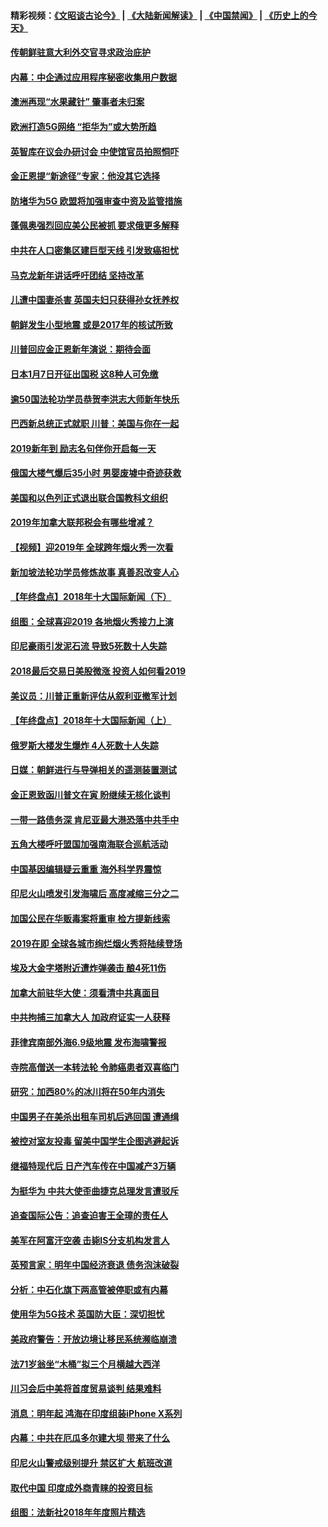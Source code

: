 #### 精彩视频：[《文昭谈古论今》](https://github.com/gfw-breaker/wenzhao/blob/master/README.md?t=01031231) | [《大陆新闻解读》](https://github.com/gfw-breaker/ntdtv-comedy/blob/master/README.md?t=01031231) | [《中国禁闻》](https://github.com/gfw-breaker/ntdtv-news/blob/master/README.md?t=01031231) | [《历史上的今天》](https://github.com/gfw-breaker/today-in-history/blob/master/README.md?t=01031231) 

#### [传朝鲜驻意大利外交官寻求政治庇护](../pages/nsc418/n10950043.md?t=01031231) 

#### [内幕：中企通过应用程序秘密收集用户数据](../pages/nsc418/n10949869.md?t=01031231) 

#### [澳洲再现“水果藏针” 肇事者未归案](../pages/nsc418/n10949734.md?t=01031231) 

#### [欧洲打造5G网络 “拒华为”或大势所趋](../pages/nsc418/n10944741.md?t=01031231) 

#### [英智库在议会办研讨会 中使馆官员拍照恫吓](../pages/nsc418/n10949621.md?t=01031231) 

#### [金正恩提“新途径”专家：他没其它选择](../pages/nsc418/n10949644.md?t=01031231) 

#### [防堵华为5G 欧盟将加强审查中资及监管措施](../pages/nsc418/n10949397.md?t=01031231) 

#### [蓬佩奥强烈回应美公民被抓 要求俄更多解释](../pages/nsc418/n10949408.md?t=01031231) 

#### [中共在人口密集区建巨型天线 引发致癌担忧](../pages/nsc418/n10949221.md?t=01031231) 

#### [马克龙新年讲话呼吁团结 坚持改革](../pages/nsc418/n10947012.md?t=01031231) 

#### [儿遭中国妻杀害 英国夫妇只获得孙女抚养权](../pages/nsc418/n10947962.md?t=01031231) 

#### [朝鲜发生小型地震 或是2017年的核试所致](../pages/nsc418/n10948016.md?t=01031231) 

#### [川普回应金正恩新年演说：期待会面](../pages/nsc418/n10947826.md?t=01031231) 

#### [日本1月7日开征出国税 这8种人可免缴](../pages/nsc418/n10947821.md?t=01031231) 

#### [逾50国法轮功学员恭贺李洪志大师新年快乐](../pages/nsc418/n10922625.md?t=01031231) 

#### [巴西新总统正式就职 川普：美国与你在一起](../pages/nsc418/n10947092.md?t=01031231) 

#### [2019新年到 励志名句伴你开启每一天](../pages/nsc418/n10946988.md?t=01031231) 

#### [俄国大楼气爆后35小时 男婴废墟中奇迹获救](../pages/nsc418/n10946967.md?t=01031231) 

#### [美国和以色列正式退出联合国教科文组织](../pages/nsc418/n10946960.md?t=01031231) 

#### [2019年加拿大联邦税会有哪些增减？](../pages/nsc418/n10946693.md?t=01031231) 

#### [【视频】迎2019年 全球跨年烟火秀一次看](../pages/nsc418/n10946627.md?t=01031231) 

#### [新加坡法轮功学员修炼故事 真善忍改变人心](../pages/nsc418/n10946163.md?t=01031231) 

#### [【年终盘点】2018年十大国际新闻（下）](../pages/nsc418/n10925458.md?t=01031231) 

#### [组图：全球喜迎2019 各地烟火秀接力上演](../pages/nsc418/n10945584.md?t=01031231) 

#### [印尼豪雨引发泥石流 导致5死数十人失踪](../pages/nsc418/n10945409.md?t=01031231) 

#### [2018最后交易日美股微涨 投资人如何看2019](../pages/nsc418/n10944797.md?t=01031231) 

#### [美议员：川普正重新评估从叙利亚撤军计划](../pages/nsc418/n10944364.md?t=01031231) 

#### [【年终盘点】2018年十大国际新闻（上）](../pages/nsc418/n10924773.md?t=01031231) 

#### [俄罗斯大楼发生爆炸 4人死数十人失踪](../pages/nsc418/n10943682.md?t=01031231) 

#### [日媒：朝鲜进行与导弹相关的遥测装置测试](../pages/nsc418/n10943525.md?t=01031231) 

#### [金正恩致函川普文在寅 盼继续无核化谈判](../pages/nsc418/n10943074.md?t=01031231) 

#### [一带一路债务深 肯尼亚最大港恐落中共手中](../pages/nsc418/n10942794.md?t=01031231) 

#### [五角大楼呼吁盟国加强南海联合巡航活动](../pages/nsc418/n10942310.md?t=01031231) 

#### [中国基因编辑疑云重重 海外科学界震惊](../pages/nsc418/n10940149.md?t=01031231) 

#### [印尼火山喷发引发海啸后 高度减缩三分之二](../pages/nsc418/n10941435.md?t=01031231) 

#### [加国公民在华贩毒案将重审 检方提新线索](../pages/nsc418/n10940613.md?t=01031231) 

#### [2019在即 全球各城市绚烂烟火秀将陆续登场](../pages/nsc418/n10940465.md?t=01031231) 

#### [埃及大金字塔附近遭炸弹袭击 酿4死11伤](../pages/nsc418/n10940511.md?t=01031231) 

#### [加拿大前驻华大使：须看清中共真面目](../pages/nsc418/n10940389.md?t=01031231) 

#### [中共拘捕三加拿大人 加政府证实一人获释](../pages/nsc418/n10939393.md?t=01031231) 

#### [菲律宾南部外海6.9级地震 发布海啸警报](../pages/nsc418/n10939652.md?t=01031231) 

#### [寺院高僧送一本转法轮 令肺癌患者双喜临门](../pages/nsc418/n10937173.md?t=01031231) 

#### [研究：加西80%的冰川将在50年内消失](../pages/nsc418/n10939068.md?t=01031231) 

#### [中国男子在美杀出租车司机后逃回国 遭通缉](../pages/nsc418/n10939162.md?t=01031231) 

#### [被控对室友投毒 留美中国学生企图逃避起诉](../pages/nsc418/n10939143.md?t=01031231) 

#### [继福特现代后 日产汽车传在中国减产3万辆](../pages/nsc418/n10938892.md?t=01031231) 

#### [为挺华为 中共大使歪曲捷克总理发言遭驳斥](../pages/nsc418/n10938867.md?t=01031231) 

#### [追查国际公告：追查迫害王全璋的责任人](../pages/nsc418/n10937997.md?t=01031231) 

#### [美军在阿富汗空袭 击毙IS分支机构发言人](../pages/nsc418/n10937943.md?t=01031231) 

#### [英预言家：明年中国经济衰退 债务泡沫破裂](../pages/nsc418/n10937862.md?t=01031231) 

#### [分析：中石化旗下两高管被停职或有内幕](../pages/nsc418/n10936480.md?t=01031231) 

#### [使用华为5G技术 英国防大臣：深切担忧](../pages/nsc418/n10936847.md?t=01031231) 

#### [美政府警告：开放边境让移民系统濒临崩溃](../pages/nsc418/n10936858.md?t=01031231) 

#### [法71岁翁坐“木桶”拟三个月横越大西洋](../pages/nsc418/n10936510.md?t=01031231) 

#### [川习会后中美将首度贸易谈判 结果难料](../pages/nsc418/n10936366.md?t=01031231) 

#### [消息：明年起 鸿海在印度组装iPhone X系列](../pages/nsc418/n10936455.md?t=01031231) 

#### [内幕：中共在厄瓜多尔建大坝 带来了什么](../pages/nsc418/n10936259.md?t=01031231) 

#### [印尼火山警戒级别提升 禁区扩大 航班改道](../pages/nsc418/n10936243.md?t=01031231) 

#### [取代中国 印度成外商青睐的投资目标](../pages/nsc418/n10935215.md?t=01031231) 

#### [组图：法新社2018年年度照片精选](../pages/nsc418/n10935213.md?t=01031231) 

